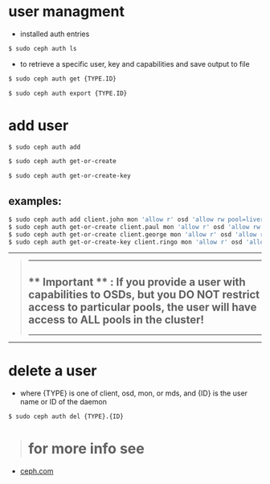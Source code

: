 # user managment
- installed auth entries
```bash
$ sudo ceph auth ls
```
- to retrieve a specific user, key and capabilities and save output to file
```bash
$ sudo ceph auth get {TYPE.ID}
```
```bash
$ sudo ceph auth export {TYPE.ID}
```
# add user
```bash
$ sudo ceph auth add
```
```bash
$ sudo ceph auth get-or-create
```
```bash
$ sudo ceph auth get-or-create-key
```
## examples:
```bash
$ sudo ceph auth add client.john mon 'allow r' osd 'allow rw pool=liverpool'
$ sudo ceph auth get-or-create client.paul mon 'allow r' osd 'allow rw pool=liverpool'
$ sudo ceph auth get-or-create client.george mon 'allow r' osd 'allow rw pool=liverpool' -o george.keyring
$ sudo ceph auth get-or-create-key client.ringo mon 'allow r' osd 'allow rw pool=liverpool' -o ringo.key
```
-------------------------------------
> ------------------------------
> ## ** **Important ** : If you provide a user with capabilities to OSDs, but you DO NOT restrict access to particular pools, the user will have access to ALL pools in the cluster!**
> ----------------------------------
-------------------------------
# delete a user
- where {TYPE} is one of client, osd, mon, or mds, and {ID} is the user name or ID of the daemon
```bash
$ sudo ceph auth del {TYPE}.{ID}
```
> # for more info see 
- [ceph.com](https://docs.ceph.com/en/latest/rados/operations/user-management/#managing-users)